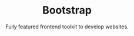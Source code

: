 ---
title: "Bootstrap"
subtitle: "Fully featured frontend toolkit to develop websites."
external_url: https://getbootstrap.com
logo: 'https://getbootstrap.com/docs/5.3/assets/img/favicons/favicon.ico'
categories: [resources]
sitemap: false
---
